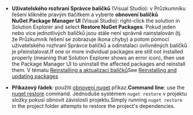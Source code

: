 - <span data-ttu-id="9195c-101">**Uživatelského rozhraní Správce balíčků** (Visual Studio): v Průzkumníku řešení klikněte pravým tlačítkem a vyberte **obnovení balíčků NuGet**.</span><span class="sxs-lookup"><span data-stu-id="9195c-101">**Package Manager UI** (Visual Studio): right-click the solution in Solution Explorer and select **Restore NuGet Packages**.</span></span> <span data-ttu-id="9195c-102">Pokud jeden nebo více jednotlivých balíčků jsou stále není správně nainstalován (tj. že Průzkumník řešení se zobrazuje ikona chyby) a potom pomocí uživatelského rozhraní Správce balíčků a odinstalaci ovlivněných balíčků je přeinstalovat.</span><span class="sxs-lookup"><span data-stu-id="9195c-102">If one or more individual packages are still not installed properly (meaning that Solution Explorer shows an error icon), then use the Package Manager UI to uninstall the affected packages and reinstall them.</span></span> <span data-ttu-id="9195c-103">V tématu [Reinstalling a aktualizaci balíčků](../Consume-Packages/Reinstalling-and-Updating-Packages.md)</span><span class="sxs-lookup"><span data-stu-id="9195c-103">See [Reinstalling and updating packages](../Consume-Packages/Reinstalling-and-Updating-Packages.md)</span></span>

- <span data-ttu-id="9195c-104">**Příkazový řádek**: použití [obnovení nuget](../tools/cli-ref-restore.md) příkaz.</span><span class="sxs-lookup"><span data-stu-id="9195c-104">**Command line**: use the [nuget restore](../tools/cli-ref-restore.md) command.</span></span> <span data-ttu-id="9195c-105">Jednoduše systémem `nuget restore` v projektu složky pokusí obnovit závislosti projektu.</span><span class="sxs-lookup"><span data-stu-id="9195c-105">Simply running `nuget restore` in the project folder attempts to restore the project's dependencies.</span></span>
